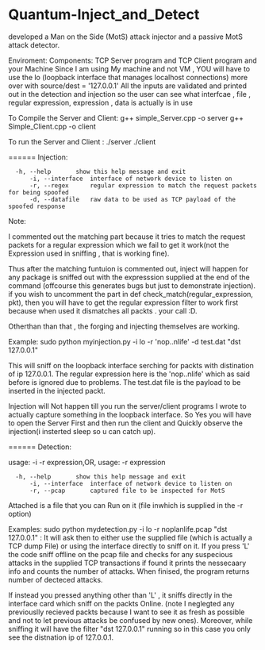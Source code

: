 # Quantum-Inject_and_Detect
developed a Man on the Side (MotS) attack injector and a passive MotS attack detector.



Enviroment:
Components: TCP  Server program  and TCP Client program  and your Machine
      Since I am using My machine and not VM , YOU will have to use the lo (loopback interface that manages localhost connections) more over with source/dest = '127.0.0.1'
All the inputs are validated and printed out in the detection and injection so the user can see what interfcae , file , regular expression, expression , data is actually is in use


To Compile the Server and Client:
 g++ simple_Server.cpp -o server
 g++ Simple_Client.cpp -o client

To run the Server and Client :
./server
./client

======
Injection:

	  -h, --help       show this help message and exit
          -i, --interface  interface of network device to listen on
          -r, --regex      regular expression to match the request packets for being spoofed
          -d, --datafile   raw data to be used as TCP payload of the spoofed response

Note:


 I commented out the matching part because it tries to match the request packets for a regular expression which we fail to get it work(not the Expression used in sniffing , that is working fine).

 Thus after the matching funtuion is commented out, inject will happen for any package is sniffed out with the expresssion supplied at the end of the command (offcourse this generates bugs but just to demonstrate injection). if you wish to uncomment the part in def check_match(regular_expression, pkt), then you will have to get the regular expression filter to work first because when used it dismatches all packts . your call :D.

 Otherthan than that ,  the forging and injecting themselves are working.

Example:
 sudo python myinjection.py -i lo -r 'nop..nlife' -d test.dat "dst 127.0.0.1"

 This will sniff  on the loopback interface serching for packts with distination of ip 127.0.0.1.
  The regular expression here is the 'nop..nlife' which as said before is ignored due to problems.
   The test.dat file is the payload to be inserted in the injected packt.

 Injection will Not happen  till you run the server/client programs I wrote to actually capture something in the loopback interface.
  So Yes you will have to open the Server First and then run the client and Quickly observe the injection(i insterted sleep so u can catch up).


======
Detection:

usage: -i <interface> -r <file> expression,OR,
usage:                -r <file> expression

	  -h, --help       show this help message and exit
          -i, --interface  interface of network device to listen on
          -r, --pcap       captured file to be inspected for MotS


Attached is a file that you can Run on it (file inwhich is supplied in the -r option)

Examples:
sudo python mydetection.py -i lo -r noplanlife.pcap  "dst 127.0.0.1" :
 It will ask then to either use the supplied file (which is actually a TCP dump File) or using the interface directly to sniff on it.
 If you press 'L' the code sniff offline on the pcap file and checks for any suspecious attacks in the supplied TCP transactions
 if found it prints the nessecaary info and counts the number of attacks. When finised, the program returns number of decteced attacks.

 If instead you pressed anything other than 'L' , it sniffs directly in the interface card which sniff on the packts Online.
 (note I neglegted any previouslly recieved packts because I want to see it as fresh as possible and not to let previous attacks be confused by new ones).
 Moreover, while sniffing it will have the filter "dst 127.0.0.1" running so in this case you only see the distnation ip of 127.0.0.1.
